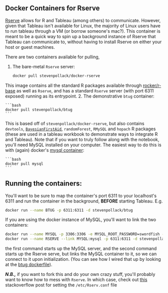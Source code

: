 ## Docker Containers for Rserve

[Rserve](http://www.rforge.net/Rserve/index.html) allows for R and Tableau (among others) to communicate. However,
given that Tableau isn't available for Linux, the majority of Linux users have to run tableau through a VM
(or borrow someone's mac?).  This container is meant to be a quick way to spin up a background instance of Rserve
that Tableau can communicate to, without having to install Rserve on either your host or guest machines.

There are two containers available for pulling,

1. The bare-metal `Rserve` server:
    
    ```bash
    docker pull stevenpollack/docker-rserve
    ```
  
  This image contains all the standard R packages available through [rocker/r-base](https://hub.docker.com/r/rocker/r-base/)
  as well as `Rserve`, and has a standard `Rserve` server (with port 6311 exposed) running as its
  entrypoint.
2. The demonstrative `btug` container:

    ```bash
    docker pull stevenpollack/btug
    ```
  
  This is based off of `stevenpollack/docker-rserve`, but also contains `devtools`,
  [`BayesianFirstAid`](https://github.com/rasmusab/bayesian_first_aid),
  `randomForest`, `RMySQL` and `hopach` R packages (these are used in a tableau workbook to
  demonstrate ways to integrate R and Tableau). Note that if you want to truly follow along
  with the notebook, you'll need MySQL installed on your computer. The easiest way to do
  this is with (again) docker's [mysql container](https://hub.docker.com/r/library/mysql/):
  
    ```bash
    docker pull mysql
    ```

## Running the containers:

You'll want to be sure to map the container's port 6311 to your localhost's 6311 and run the container
in the background, **BEFORE** starting Tableau. E.g.

```bash
docker run --name BTUG -p 6311:6311 -d stevenpollack/btug
```

If you are using the docker instance of MySQL, you'll want to link the two containers:

```bash
docker run --name MYSQL -p 3306:3306 -e MYSQL_ROOT_PASSWORD=swordfish -d mysql
docker run --name RSERVE --link MYSQL:mysql -p 6311:6311 -d stevenpollack/btug
```
the first command starts up the MySQL server, and the second command starts up the Rserve
serve, but links the MySQL container to it, so we can connect to it upon initialization.
(You can see how I wired that up by looking at the [btug dockerfile](btug)).

***N.B.,***
if you want to fork this and do your own crazy stuff, you'll probably want to know how to mess with
`Rserve`. In which case, check out [this](http://stackoverflow.com/questions/20265682/finding-rserve-rconfig-file-on-ubuntu-13-10)
stackoverflow post for setting the `/etc/Rserv.conf` file
